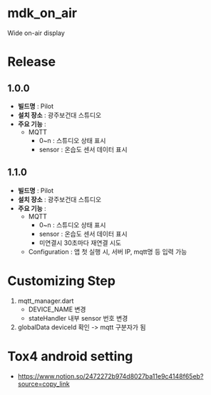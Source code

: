 # mdk_on_air

Wide on-air display

# Release

## 1.0.0
- **빌드명** : Pilot
- **설치 장소** : 광주보건대 스튜디오
- **주요 기능** :
    - MQTT
      - 0~n : 스튜디오 상태 표시
      - sensor : 온습도 센서 데이터 표시

## 1.1.0
- **빌드명** : Pilot
- **설치 장소** : 광주보건대 스튜디오
- **주요 기능** :
    - MQTT
        - 0~n : 스튜디오 상태 표시
        - sensor : 온습도 센서 데이터 표시
        - 미연결시 30초마다 재연결 시도
    - Configuration : 앱 첫 실행 시, 서버 IP, mqtt명 등 입력 가능

# Customizing Step
1. mqtt_manager.dart
   - DEVICE_NAME 변경
   - stateHandler 내부 sensor 번호 변경
2. globalData deviceId 확인 -> mqtt 구분자가 됨


# Tox4 android setting
- https://www.notion.so/2472272b974d8027ba11e9c4148f65eb?source=copy_link